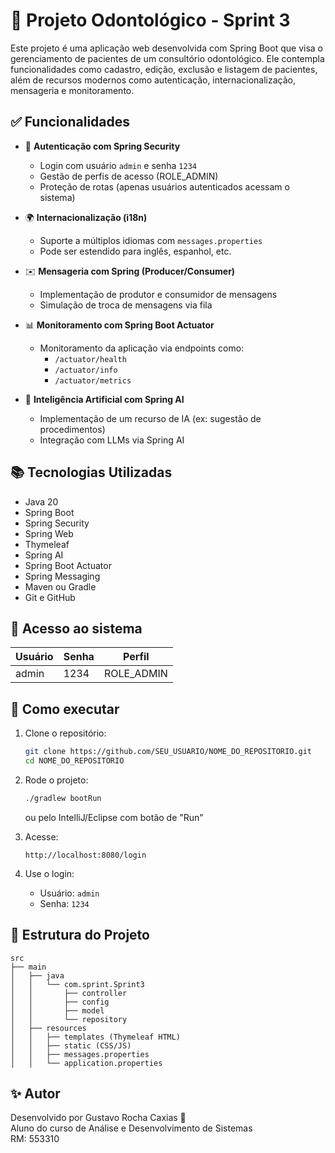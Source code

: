 # 🦷 Projeto Odontológico - Sprint 3

Este projeto é uma aplicação web desenvolvida com Spring Boot que visa o gerenciamento de pacientes de um consultório odontológico. Ele contempla funcionalidades como cadastro, edição, exclusão e listagem de pacientes, além de recursos modernos como autenticação, internacionalização, mensageria e monitoramento.

## ✅ Funcionalidades

- 👤 **Autenticação com Spring Security**
  - Login com usuário `admin` e senha `1234`
  - Gestão de perfis de acesso (ROLE_ADMIN)
  - Proteção de rotas (apenas usuários autenticados acessam o sistema)

- 🌍 **Internacionalização (i18n)**
  - Suporte a múltiplos idiomas com `messages.properties`
  - Pode ser estendido para inglês, espanhol, etc.

- ✉️ **Mensageria com Spring (Producer/Consumer)**
  - Implementação de produtor e consumidor de mensagens
  - Simulação de troca de mensagens via fila

- 📊 **Monitoramento com Spring Boot Actuator**
  - Monitoramento da aplicação via endpoints como:
    - `/actuator/health`
    - `/actuator/info`
    - `/actuator/metrics`

- 🧠 **Inteligência Artificial com Spring AI**
  - Implementação de um recurso de IA (ex: sugestão de procedimentos)
  - Integração com LLMs via Spring AI

## 📚 Tecnologias Utilizadas

- Java 20
- Spring Boot
- Spring Security
- Spring Web
- Thymeleaf
- Spring AI
- Spring Boot Actuator
- Spring Messaging
- Maven ou Gradle
- Git e GitHub

## 🔐 Acesso ao sistema

| Usuário | Senha  | Perfil     |
|---------|--------|------------|
| admin   | 1234   | ROLE_ADMIN |

## 🚀 Como executar

1. Clone o repositório:
   ```bash
   git clone https://github.com/SEU_USUARIO/NOME_DO_REPOSITORIO.git
   cd NOME_DO_REPOSITORIO
   ```

2. Rode o projeto:
   ```bash
   ./gradlew bootRun
   ```
   ou pelo IntelliJ/Eclipse com botão de "Run"

3. Acesse:  
   ```
   http://localhost:8080/login
   ```

4. Use o login:  
   - Usuário: `admin`  
   - Senha: `1234`

## 📁 Estrutura do Projeto

```
src
├── main
│   ├── java
│   │   └── com.sprint.Sprint3
│   │       ├── controller
│   │       ├── config
│   │       ├── model
│   │       └── repository
│   ├── resources
│   │   ├── templates (Thymeleaf HTML)
│   │   ├── static (CSS/JS)
│   │   ├── messages.properties
│   │   └── application.properties
```

## ✨ Autor

Desenvolvido por Gustavo Rocha Caxias 🚀  
Aluno do curso de Análise e Desenvolvimento de Sistemas  
RM: 553310
